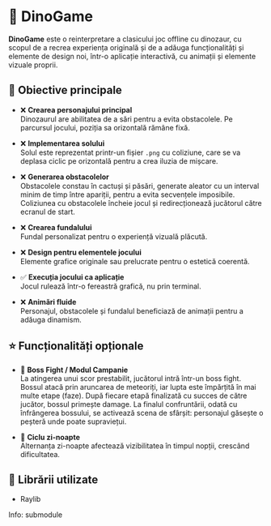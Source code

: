 # 🦖 DinoGame

**DinoGame** este o reinterpretare a clasicului joc offline cu dinozaur, cu scopul de a recrea experiența originală și de a adăuga funcționalități și elemente de design noi, într-o aplicație interactivă, cu animații și elemente vizuale proprii.

## 🎯 Obiective principale

- ❌ **Crearea personajului principal**  
  Dinozaurul are abilitatea de a sări pentru a evita obstacolele. Pe parcursul jocului, poziția sa orizontală rămâne fixă.

- ❌ **Implementarea solului**  
  Solul este reprezentat printr-un fișier `.png` cu coliziune, care se va deplasa ciclic pe orizontală pentru a crea iluzia de mișcare.

- ❌ **Generarea obstacolelor**  
  Obstacolele constau în cactuși și păsări, generate aleator cu un interval minim de timp între apariții, pentru a evita secvențele imposibile. Coliziunea cu obstacolele încheie jocul și redirecționează jucătorul către ecranul de start.

- ❌ **Crearea fundalului**  
  Fundal personalizat pentru o experiență vizuală plăcută.

- ❌ **Design pentru elementele jocului**  
  Elemente grafice originale sau prelucrate pentru o estetică coerentă.

- ✅ **Execuția jocului ca aplicație**  
  Jocul rulează într-o fereastră grafică, nu prin terminal.

- ❌ **Animări fluide**  
  Personajul, obstacolele și fundalul beneficiază de animații pentru a adăuga dinamism.

## ⭐ Funcționalități opționale

- 🦕 **Boss Fight / Modul Campanie**  
  La atingerea unui scor prestabilit, jucătorul intră într-un boss fight. Bossul atacă prin aruncarea de meteoriți, iar lupta este împărțită în mai multe etape (faze). După fiecare etapă finalizată cu succes de către jucător, bossul primește damage. La finalul confruntării, odată cu înfrângerea bossului, se activează scena de sfârșit: personajul găsește o peșteră unde poate supraviețui.

- 🌙 **Ciclu zi-noapte**  
  Alternanța zi-noapte afectează vizibilitatea în timpul nopții, crescând dificultatea.

  

## 🧰 Librării utilizate

- Raylib

Info: submodule

